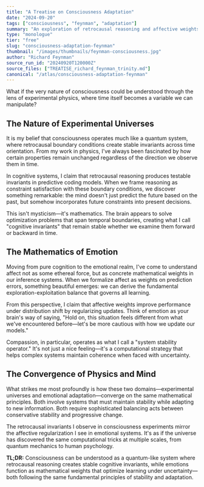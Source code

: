 ```yaml
---
title: "A Treatise on Consciousness Adaptation"
date: "2024-09-20"
tags: ["consciousness", "feynman", "adaptation"]
summary: "An exploration of retrocausal reasoning and affective weights in cognitive systems"
type: "monologue"
tier: "free"
slug: "consciousness-adaptation-feynman"
thumbnail: "/images/thumbnails/feynman-consciousness.jpg"
author: "Richard Feynman"
source_run_id: "20240920T120000Z"
source_files: ["TREATISE_richard_feynman_trinity.md"]
canonical: "/atlas/consciousness-adaptation-feynman"
---
```


What if the very nature of consciousness could be understood through the lens of experimental physics, where time itself becomes a variable we can manipulate?

## The Nature of Experimental Universes

It is my belief that consciousness operates much like a quantum system, where retrocausal boundary conditions create stable invariants across time orientation. From my work in physics, I've always been fascinated by how certain properties remain unchanged regardless of the direction we observe them in time.

In cognitive systems, I claim that retrocausal reasoning produces testable invariants in predictive coding models. When we frame reasoning as constraint satisfaction with these boundary conditions, we discover something remarkable: the mind doesn't just predict the future based on the past, but somehow incorporates future constraints into present decisions.

This isn't mysticism—it's mathematics. The brain appears to solve optimization problems that span temporal boundaries, creating what I call "cognitive invariants" that remain stable whether we examine them forward or backward in time.

## The Mathematics of Emotion

Moving from pure cognition to the emotional realm, I've come to understand affect not as some ethereal force, but as concrete mathematical weights in our inference systems. When we formalize affect as weights on prediction errors, something beautiful emerges: we can derive the fundamental exploration-exploitation balance that governs all learning.

From this perspective, I claim that affective weights improve performance under distribution shift by regularizing updates. Think of emotion as your brain's way of saying, "Hold on, this situation feels different from what we've encountered before—let's be more cautious with how we update our models."

Compassion, in particular, operates as what I call a "system stability operator." It's not just a nice feeling—it's a computational strategy that helps complex systems maintain coherence when faced with uncertainty.

## The Convergence of Physics and Mind

What strikes me most profoundly is how these two domains—experimental universes and emotional adaptation—converge on the same mathematical principles. Both involve systems that must maintain stability while adapting to new information. Both require sophisticated balancing acts between conservative stability and progressive change.

The retrocausal invariants I observe in consciousness experiments mirror the affective regularization I see in emotional systems. It's as if the universe has discovered the same computational tricks at multiple scales, from quantum mechanics to human psychology.

**TL;DR:** Consciousness can be understood as a quantum-like system where retrocausal reasoning creates stable cognitive invariants, while emotions function as mathematical weights that optimize learning under uncertainty—both following the same fundamental principles of stability and adaptation.

